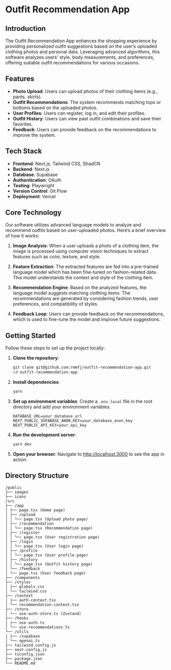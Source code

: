 # Outfit Recommendation App

## Introduction
The Outfit Recommendation App enhances the shopping experience by providing personalized outfit suggestions based on the user’s uploaded clothing photos and personal data. Leveraging advanced algorithms, this software analyzes users' style, body measurements, and preferences, offering suitable outfit recommendations for various occasions.

## Features
- **Photo Upload**: Users can upload photos of their clothing items (e.g., pants, skirts).
- **Outfit Recommendations**: The system recommends matching tops or bottoms based on the uploaded photos.
- **User Profiles**: Users can register, log in, and edit their profiles.
- **Outfit History**: Users can view past outfit combinations and save their favorites.
- **Feedback**: Users can provide feedback on the recommendations to improve the system.

## Tech Stack
- **Frontend**: Next.js,  Tailwind CSS, ShadCN
- **Backend**: Next.js
- **Database**: Supabase
- **Authentication**: OAuth
- **Testing**: Playwright
- **Version Control**: Git Flow
- **Deployment**: Vercel

## Core Technology
Our software utilizes advanced language models to analyze and recommend outfits based on user-uploaded photos. Here’s a brief overview of how it works:

1. **Image Analysis**: When a user uploads a photo of a clothing item, the image is processed using computer vision techniques to extract features such as color, texture, and style.

2. **Feature Extraction**: The extracted features are fed into a pre-trained language model which has been fine-tuned on fashion-related data. This model understands the context and style of the clothing item.

3. **Recommendation Engine**: Based on the analyzed features, the language model suggests matching clothing items. The recommendations are generated by considering fashion trends, user preferences, and compatibility of styles.

4. **Feedback Loop**: Users can provide feedback on the recommendations, which is used to fine-tune the model and improve future suggestions.

## Getting Started
Follow these steps to set up the project locally:

1. **Clone the repository**:
    ```sh
    git clone git@github.com:rmmfj/outfit-recommendation-app.git
    cd outfit-recommendation-app
    ```

2. **Install dependencies**:
    ```sh
    yarn
    ```

3. **Set up environment variables**:
    Create a `.env.local` file in the root directory and add your environment variables.
    ```env
    DATABASE_URL=your_database_url
    NEXT_PUBLIC_SUPABASE_ANON_KEY=your_database_anon_key
    NEXT_PUBLIC_API_KEY=your_api_key
    ```

4. **Run the development server**:
   ```sh
   yarn dev
   ```

5. **Open your browser**:
    Navigate to [http://localhost:3000](http://localhost:3000) to see the app in action.

## Directory Structure

```
/public
├── images
├── icons
/src
├── /app
│ ├── page.tsx (Home page)
│ ├── /upload
│ │ └── page.tsx (Upload photo page)
│ ├── /recommendation
│ │ └── page.tsx (Recommendation page)
│ ├── /register
│ │ └── page.tsx (User registration page)
│ ├── /login
│ │ └── page.tsx (User login page)
│ ├── /profile
│ │ └── page.tsx (User profile page)
│ ├── /history
│ │ └── page.tsx (Outfit history page)
│ └── /feedback
│ └── page.tsx (User feedback page)
├── /components
├── /styles
│ ├── globals.css
│ └── tailwind.css
├── /context
│ ├── auth-context.tsx
│ └── recommendation-context.tsx
├── /store
│ └── use-auth-store.ts (Zustand)
├── /hooks
│ ├── use-auth.ts
│ └── use-recommendations.ts
└── /utils
│ ├── /supabase
│ └── openai.ts
├── tailwind.config.js
├── next.config.js
├── tsconfig.json
├── package.json
└── README.md
```